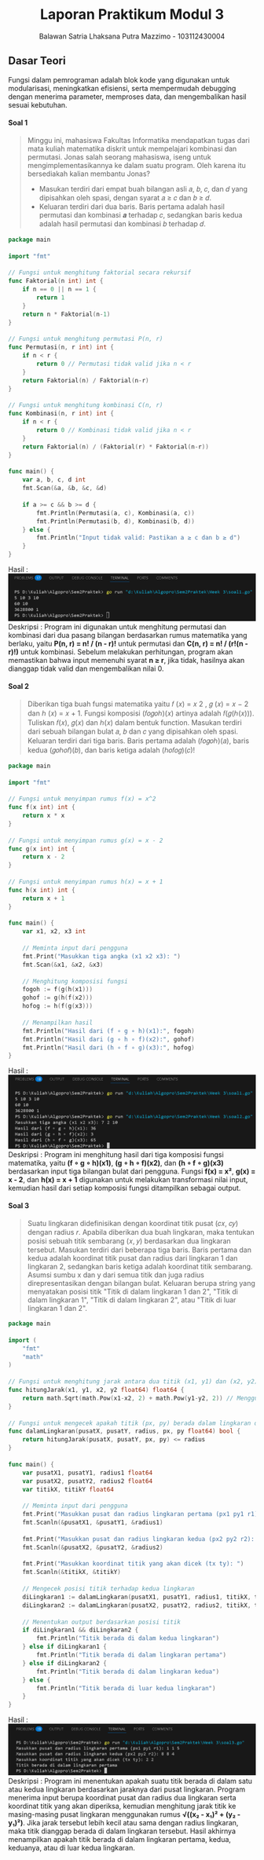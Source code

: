 <h1 align="center">Laporan Praktikum Modul 3</h1>
<p align="center">Balawan Satria Lhaksana Putra Mazzimo - 103112430004</p>


## Dasar Teori
Fungsi dalam pemrograman adalah blok kode yang digunakan untuk modularisasi, meningkatkan efisiensi, serta mempermudah debugging dengan menerima parameter, memproses data, dan mengembalikan hasil sesuai kebutuhan.

#### Soal 1

> Minggu ini, mahasiswa Fakultas Informatika mendapatkan tugas dari mata kuliah matematika diskrit untuk mempelajari kombinasi dan permutasi. Jonas salah seorang mahasiswa, iseng untuk mengimplementasikannya ke dalam suatu program. Oleh karena itu bersediakah kalian membantu Jonas?
> - Masukan terdiri dari empat buah bilangan asli 𝑎, 𝑏, 𝑐, dan 𝑑 yang dipisahkan oleh spasi, dengan syarat 𝑎 ≥ 𝑐 dan 𝑏 ≥ 𝑑.
> - Keluaran terdiri dari dua baris. Baris pertama adalah hasil permutasi dan kombinasi 𝒂 terhadap 𝑐, sedangkan baris kedua adalah hasil permutasi dan kombinasi 𝑏 terhadap 𝑑.

```go
package main

import "fmt"

// Fungsi untuk menghitung faktorial secara rekursif
func Faktorial(n int) int {
	if n == 0 || n == 1 {
		return 1
	}
	return n * Faktorial(n-1)
}

// Fungsi untuk menghitung permutasi P(n, r)
func Permutasi(n, r int) int {
	if n < r {
		return 0 // Permutasi tidak valid jika n < r
	}
	return Faktorial(n) / Faktorial(n-r)
}

// Fungsi untuk menghitung kombinasi C(n, r)
func Kombinasi(n, r int) int {
	if n < r {
		return 0 // Kombinasi tidak valid jika n < r
	}
	return Faktorial(n) / (Faktorial(r) * Faktorial(n-r))
}

func main() {
	var a, b, c, d int
	fmt.Scan(&a, &b, &c, &d)

	if a >= c && b >= d {
		fmt.Println(Permutasi(a, c), Kombinasi(a, c))
		fmt.Println(Permutasi(b, d), Kombinasi(b, d))
	} else {
		fmt.Println("Input tidak valid: Pastikan a ≥ c dan b ≥ d")
	}
}

```
Hasil :
![](Output/soal1.png)
Deskripsi :
Program ini digunakan untuk menghitung permutasi dan kombinasi dari dua pasang bilangan berdasarkan rumus matematika yang berlaku, yaitu **P(n, r) = n! / (n - r)!** untuk permutasi dan **C(n, r) = n! / (r!(n - r)!)** untuk kombinasi. Sebelum melakukan perhitungan, program akan memastikan bahwa input memenuhi syarat **n ≥ r**, jika tidak, hasilnya akan dianggap tidak valid dan mengembalikan nilai 0.
#### Soal 2

>Diberikan tiga buah fungsi matematika yaitu 𝑓 (𝑥) = 𝑥 2 , 𝑔 (𝑥) = 𝑥 − 2 dan ℎ (𝑥) = 𝑥 + 1. Fungsi komposisi (𝑓𝑜𝑔𝑜ℎ)(𝑥) artinya adalah 𝑓(𝑔(ℎ(𝑥))). Tuliskan 𝑓(𝑥), 𝑔(𝑥) dan ℎ(𝑥) dalam bentuk function. Masukan terdiri dari sebuah bilangan bulat 𝑎, 𝑏 dan 𝑐 yang dipisahkan oleh spasi. Keluaran terdiri dari tiga baris. Baris pertama adalah (𝑓𝑜𝑔𝑜ℎ)(𝑎), baris kedua (𝑔𝑜ℎ𝑜𝑓)(𝑏), dan baris ketiga adalah (ℎ𝑜𝑓𝑜𝑔)(𝑐)!

```go
package main

import "fmt"

// Fungsi untuk menyimpan rumus f(x) = x^2
func f(x int) int {
	return x * x
}

// Fungsi untuk menyimpan rumus g(x) = x - 2
func g(x int) int {
	return x - 2
}

// Fungsi untuk menyimpan rumus h(x) = x + 1
func h(x int) int {
	return x + 1
}

func main() {
	var x1, x2, x3 int

	// Meminta input dari pengguna
	fmt.Print("Masukkan tiga angka (x1 x2 x3): ")
	fmt.Scan(&x1, &x2, &x3)

	// Menghitung komposisi fungsi
	fogoh := f(g(h(x1)))
	gohof := g(h(f(x2)))
	hofog := h(f(g(x3)))

	// Menampilkan hasil
	fmt.Println("Hasil dari (f ∘ g ∘ h)(x1):", fogoh)
	fmt.Println("Hasil dari (g ∘ h ∘ f)(x2):", gohof)
	fmt.Println("Hasil dari (h ∘ f ∘ g)(x3):", hofog)
}

```
Hasil :
![](Output/soal2.png)
Deskripsi :
Program ini menghitung hasil dari tiga komposisi fungsi matematika, yaitu **(f ∘ g ∘ h)(x1)**, **(g ∘ h ∘ f)(x2)**, dan **(h ∘ f ∘ g)(x3)** berdasarkan input tiga bilangan bulat dari pengguna. Fungsi **f(x) = x²**, **g(x) = x - 2**, dan **h(x) = x + 1** digunakan untuk melakukan transformasi nilai input, kemudian hasil dari setiap komposisi fungsi ditampilkan sebagai output.
#### Soal 3

>Suatu lingkaran didefinisikan dengan koordinat titik pusat (𝑐𝑥, 𝑐𝑦) dengan radius 𝑟. Apabila diberikan dua buah lingkaran, maka tentukan posisi sebuah titik sembarang (𝑥, 𝑦) berdasarkan dua lingkaran tersebut. Masukan terdiri dari beberapa tiga baris. Baris pertama dan kedua adalah koordinat titik pusat dan radius dari lingkaran 1 dan lingkaran 2, sedangkan baris ketiga adalah koordinat titik sembarang. Asumsi sumbu x dan y dari semua titik dan juga radius direpresentasikan dengan bilangan bulat. Keluaran berupa string yang menyatakan posisi titik "Titik di dalam lingkaran 1 dan 2", "Titik di dalam lingkaran 1", "Titik di dalam lingkaran 2", atau "Titik di luar lingkaran 1 dan 2".

```go
package main

import (
	"fmt"
	"math"
)

// Fungsi untuk menghitung jarak antara dua titik (x1, y1) dan (x2, y2)
func hitungJarak(x1, y1, x2, y2 float64) float64 {
	return math.Sqrt(math.Pow(x1-x2, 2) + math.Pow(y1-y2, 2)) // Menggunakan math.Sqrt
}

// Fungsi untuk mengecek apakah titik (px, py) berada dalam lingkaran dengan pusat (cx, cy) dan radius r
func dalamLingkaran(pusatX, pusatY, radius, px, py float64) bool {
	return hitungJarak(pusatX, pusatY, px, py) <= radius
}

func main() {
	var pusatX1, pusatY1, radius1 float64
	var pusatX2, pusatY2, radius2 float64
	var titikX, titikY float64

	// Meminta input dari pengguna
	fmt.Print("Masukkan pusat dan radius lingkaran pertama (px1 py1 r1): ")
	fmt.Scanln(&pusatX1, &pusatY1, &radius1)

	fmt.Print("Masukkan pusat dan radius lingkaran kedua (px2 py2 r2): ")
	fmt.Scanln(&pusatX2, &pusatY2, &radius2)

	fmt.Print("Masukkan koordinat titik yang akan dicek (tx ty): ")
	fmt.Scanln(&titikX, &titikY)

	// Mengecek posisi titik terhadap kedua lingkaran
	diLingkaran1 := dalamLingkaran(pusatX1, pusatY1, radius1, titikX, titikY)
	diLingkaran2 := dalamLingkaran(pusatX2, pusatY2, radius2, titikX, titikY)

	// Menentukan output berdasarkan posisi titik
	if diLingkaran1 && diLingkaran2 {
		fmt.Println("Titik berada di dalam kedua lingkaran")
	} else if diLingkaran1 {
		fmt.Println("Titik berada di dalam lingkaran pertama")
	} else if diLingkaran2 {
		fmt.Println("Titik berada di dalam lingkaran kedua")
	} else {
		fmt.Println("Titik berada di luar kedua lingkaran")
	}
}

```
Hasil :
![](Output/soal3.png)
Deskripsi :
Program ini menentukan apakah suatu titik berada di dalam satu atau kedua lingkaran berdasarkan jaraknya dari pusat lingkaran. Program menerima input berupa koordinat pusat dan radius dua lingkaran serta koordinat titik yang akan diperiksa, kemudian menghitung jarak titik ke masing-masing pusat lingkaran menggunakan rumus **√((x₂ - x₁)² + (y₂ - y₁)²)**. Jika jarak tersebut lebih kecil atau sama dengan radius lingkaran, maka titik dianggap berada di dalam lingkaran tersebut. Hasil akhirnya menampilkan apakah titik berada di dalam lingkaran pertama, kedua, keduanya, atau di luar kedua lingkaran.


